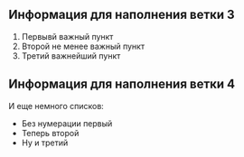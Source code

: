 ## Информация для наполнения ветки 3

1. Первывй важный пункт
2. Второй не менее важный пункт
3. Третий важнейший пункт
## Информация для наполнения ветки 4

И еще немного списков:
- Без нумерации первый
- Теперь второй
- Ну и третий
